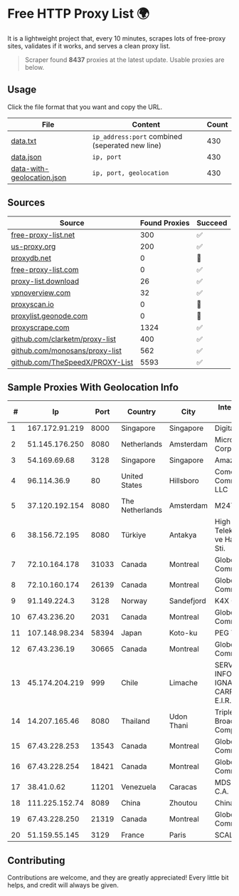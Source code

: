 
# Free HTTP Proxy List 🌍

It is a lightweight project that, every 10 minutes, scrapes lots of free-proxy sites, validates if it works, and serves a clean proxy list.


> Scraper found **8437** proxies at the latest update. Usable proxies are below.

## Usage

Click the file format that you want and copy the URL.


|File|Content|Count|
|----|-------|-----|
|[data.txt](https://raw.githubusercontent.com/themiralay/Proxy-List-World/master/data.txt)|`ip_address:port` combined (seperated new line)|430|
|[data.json](https://raw.githubusercontent.com/themiralay/Proxy-List-World/master/data.json)|`ip, port`|430|
|[data-with-geolocation.json](https://raw.githubusercontent.com/themiralay/Proxy-List-World/master/data-with-geolocation.json)|`ip, port, geolocation`|430|

## Sources

|Source|Found Proxies|Succeed|
|------|-------------|-------|
|[free-proxy-list.net](https://free-proxy-list.net)|300|✅|
|[us-proxy.org](https://www.us-proxy.org)|200|✅|
|[proxydb.net](http://proxydb.net)|0|🚫|
|[free-proxy-list.com](https://free-proxy-list.com/?page=&port=&type%5B%5D=http&type%5B%5D=https&up_time=0&search=Search)|0|✅|
|[proxy-list.download](https://www.proxy-list.download/HTTP)|26|✅|
|[vpnoverview.com](https://vpnoverview.com/privacy/anonymous-browsing/free-proxy-servers)|32|✅|
|[proxyscan.io](https://www.proxyscan.io)|0|🚫|
|[proxylist.geonode.com](https://proxylist.geonode.com/api/proxy-list?limit=300&page=1&sort_by=lastChecked&sort_type=desc&protocols=http,https)|0|🚫|
|[proxyscrape.com](https://api.proxyscrape.com/v2/?request=displayproxies&protocol=http&timeout=10000&country=all&ssl=all&anonymity=all)|1324|✅|
|[github.com/clarketm/proxy-list](https://raw.githubusercontent.com/clarketm/proxy-list/master/proxy-list-raw.txt)|400|✅|
|[github.com/monosans/proxy-list](https://raw.githubusercontent.com/monosans/proxy-list/main/proxies/http.txt)|562|✅|
|[github.com/TheSpeedX/PROXY-List](https://raw.githubusercontent.com/TheSpeedX/PROXY-List/master/http.txt)|5593|✅|


## Sample Proxies With Geolocation Info

|#|Ip|Port|Country|City|Internet Service Provider|
|-|--|----|-------|----|-------------------------|
|1|167.172.91.219|8000|Singapore|Singapore|DigitalOcean, LLC|
|2|51.145.176.250|8080|Netherlands|Amsterdam|Microsoft Corporation|
|3|54.169.69.68|3128|Singapore|Singapore|Amazon.com, Inc.|
|4|96.114.36.9|80|United States|Hillsboro|Comcast Cable Communications, LLC|
|5|37.120.192.154|8080|The Netherlands|Amsterdam|M247 Europe SRL|
|6|38.156.72.195|8080|Türkiye|Antakya|High Speed Telekomunikasyon ve Hab. Hiz. Ltd. Sti.|
|7|72.10.164.178|31033|Canada|Montreal|GloboTech Communications|
|8|72.10.160.174|26139|Canada|Montreal|GloboTech Communications|
|9|91.149.224.3|3128|Norway|Sandefjord|K4X OU|
|10|67.43.236.20|2031|Canada|Montreal|GloboTech Communications|
|11|107.148.98.234|58394|Japan|Koto-ku|PEG TECH INC|
|12|67.43.236.19|30665|Canada|Montreal|GloboTech Communications|
|13|45.174.204.219|999|Chile|Limache|SERVICIOS INFORMÁTICOS IGNACIO LIZANA CARREÑO E.I.R.L(INALTEC).|
|14|14.207.165.46|8080|Thailand|Udon Thani|Triple T Broadband Public Company Limited|
|15|67.43.228.253|13543|Canada|Montreal|GloboTech Communications|
|16|67.43.228.254|18421|Canada|Montreal|GloboTech Communications|
|17|38.41.0.62|11201|Venezuela|Caracas|MDS TELECOM C.A.|
|18|111.225.152.74|8089|China|Zhoutou|China Telecom|
|19|67.43.228.250|21319|Canada|Montreal|GloboTech Communications|
|20|51.159.55.145|3129|France|Paris|SCALEWAY|



## Contributing

Contributions are welcome, and they are greatly appreciated! Every
little bit helps, and credit will always be given.

